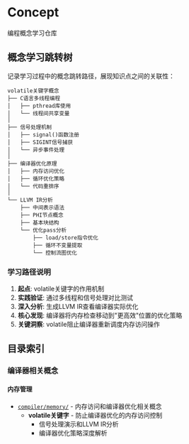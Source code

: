# Concept

编程概念学习仓库

## 概念学习跳转树

记录学习过程中的概念跳转路径，展现知识点之间的关联性：

```
volatile关键字概念
├── C语言多线程编程
│   ├── pthread库使用
│   └── 线程间共享变量
│
├── 信号处理机制
│   ├── signal()函数注册
│   ├── SIGINT信号捕获
│   └── 异步事件处理
│
├── 编译器优化原理
│   ├── 内存访问优化
│   ├── 循环优化策略
│   └── 代码重排序
│
└── LLVM IR分析
    ├── 中间表示语法
    ├── PHI节点概念
    ├── 基本块结构
    └── 优化pass分析
        ├── load/store指令优化
        ├── 循环不变量提取
        └── 控制流图优化
```

### 学习路径说明
1. **起点**: volatile关键字的作用机制
2. **实践验证**: 通过多线程和信号处理对比测试
3. **深入分析**: 生成LLVM IR查看编译器实际优化
4. **核心发现**: 编译器将内存检查移动到"更高效"位置的优化策略
5. **关键洞察**: volatile阻止编译器重新调度内存访问操作

## 目录索引

### 编译器相关概念

#### 内存管理
- [`compiler/memory/`](compiler/memory/) - 内存访问和编译器优化相关概念
  - **volatile关键字** - 防止编译器优化的内存访问控制
    - 信号处理演示和LLVM IR分析
    - 编译器优化策略深度解析